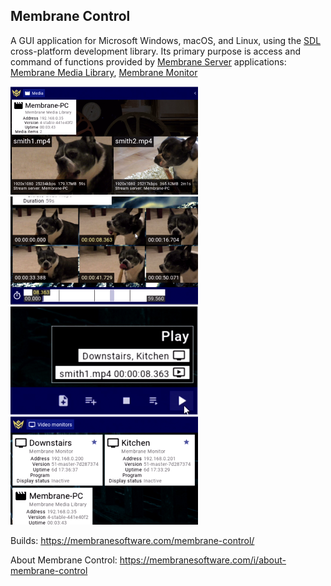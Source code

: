 ## Membrane Control

A GUI application for Microsoft Windows, macOS, and Linux, using the [SDL](https://www.libsdl.org/) cross-platform development library. Its primary purpose is access and command of functions provided by [Membrane Server](https://membranesoftware.com/membrane-server) applications: [Membrane Media Library](https://membranesoftware.com/membrane-media-library), [Membrane Monitor](https://membranesoftware.com/membrane-monitor)

![Screenshot 1](doc/1.png) ![Screenshot 2](doc/2.png) ![Screenshot 3](doc/3.png) ![Screenshot 4](doc/4.png)

Builds: https://membranesoftware.com/membrane-control/

About Membrane Control: https://membranesoftware.com/i/about-membrane-control
